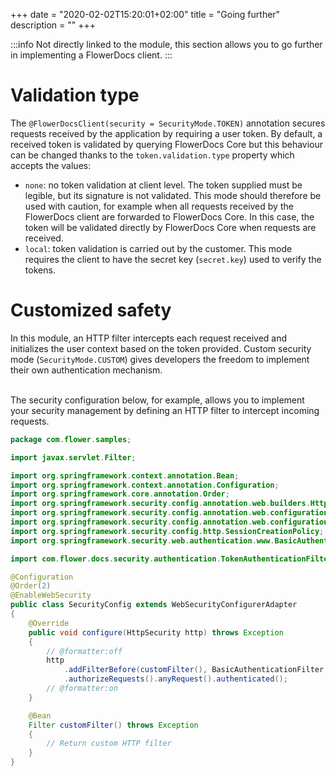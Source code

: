 +++
date = "2020-02-02T15:20:01+02:00"
title = "Going further"
description = ""
+++

:::info
Not directly linked to the module, this section allows you to go further in implementing a FlowerDocs client.
:::

# Validation type

The `@FlowerDocsClient(security = SecurityMode.TOKEN)` annotation secures requests received by the application by requiring a user token.
By default, a received token is validated by querying FlowerDocs Core but this behaviour can be changed thanks to the `token.validation.type` property which accepts the values: 

* `none`: no token validation at client level. The token supplied must be legible, but its signature is not validated. This mode should therefore be used with caution, for example when all requests received by the FlowerDocs client are forwarded to FlowerDocs Core. In this case, the token will be validated directly by FlowerDocs Core when requests are received.
* `local`: token validation is carried out by the customer. This mode requires the client to have the secret key (`secret.key`) used to verify the tokens.


# Customized safety

In this module, an HTTP filter intercepts each request received and initializes the user context based on the token provided.
Custom security mode (`SecurityMode.CUSTOM`) gives developers the freedom to implement their own authentication mechanism.

<br/>
The security configuration below, for example, allows you to implement your security management by defining an HTTP filter to intercept incoming requests.


```java
package com.flower.samples;

import javax.servlet.Filter;

import org.springframework.context.annotation.Bean;
import org.springframework.context.annotation.Configuration;
import org.springframework.core.annotation.Order;
import org.springframework.security.config.annotation.web.builders.HttpSecurity;
import org.springframework.security.config.annotation.web.configuration.EnableWebSecurity;
import org.springframework.security.config.annotation.web.configuration.WebSecurityConfigurerAdapter;
import org.springframework.security.config.http.SessionCreationPolicy;
import org.springframework.security.web.authentication.www.BasicAuthenticationFilter;

import com.flower.docs.security.authentication.TokenAuthenticationFilter;

@Configuration
@Order(2)
@EnableWebSecurity
public class SecurityConfig extends WebSecurityConfigurerAdapter
{
    @Override
    public void configure(HttpSecurity http) throws Exception
    {
        // @formatter:off
        http
            .addFilterBefore(customFilter(), BasicAuthenticationFilter.class)
            .authorizeRequests().anyRequest().authenticated();
        // @formatter:on
    }

    @Bean
    Filter customFilter() throws Exception
    {
        // Return custom HTTP filter
    }
}
```